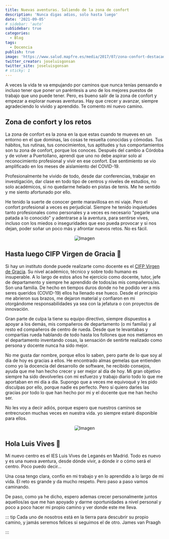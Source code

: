 ```yaml
---
title: Nuevas aventuras. Saliendo de la zona de confort
description: 'Nunca digas adios, solo hasta luego'
date: '2021-09-05'
# sidebar: 'auto'
subSidebar: true
categories:
  - Blog
tags:
  - Docencia
publish: true
image: 'https://www.salud.mapfre.es/media/2017/07/zona-confort-destacado-1100x408.jpg'
twitter_creator: joseluisgonsan
twitter_site: joseluisgonsan
# sticky: 1
---
```

A veces la vida te va empujando por caminos que nunca tenías pensando e incluso tener que poner un paréntesis a uno de los mejores puestos de trabajo que uno puede tener. Pero, es bueno salir de la zona de confort y empezar a explorar nuevas aventuras. Hay que crecer y avanzar, siempre agradeciendo lo vivido y aprendido.
Te comento mi nuevo camino. 
<!-- more -->

## Zona de confort y los retos
La zona de confort es la zona en la que estas cuando te mueves en un entorno en el que dominas, las cosas te resuelta conocidas y cómodas. Tus hábitos, tus rutinas, tus conocimientos, tus aptitudes y tus comportamientos son tu zona de confort, porque los conoces.
Después del cambio a Córdoba y de volver a Puertollano, aprendí que uno no debe aspirar solo al reconocimiento profesional y vivir en ese confort. Ese sentimiento se vio amplificado en los meses de aislamiento del COVID-19.

Profesionalmente he vivido de todo, desde dar conferencias, trabajar en investigación, dar clase en todo tipo de centros y niveles de estudios, no solo académicos, si no quedarme helado en pistas de tenis. Me he sentido y me siento afortunado por ello.

He tenido la suerte de conocer gente maravillosa en mi viaje. Pero el confort profesional a veces es perjudicial. Siempre he tenido inquietudes tanto profesionales como personales y a veces es necesario "pegarle una patada a lo conocido" y adentrarse a la aventura, para sentirse vives, incluso con los miedos o inseguridades que eso pueda provocar y si nos dejan, poder soñar un poco más y afrontar nuevos retos. No es fácil.

<p style="text-align:center;">
<img loading="lazy" style="border-radius: 0.25rem;" 
  src="https://blogs.x.uoc.edu/recursos-humanos/wp-content/uploads/sites/4/2013/01/Mapa-de-TAAS-con-QR-scaled.jpg" 
  alt="Imagen">
</p>

## Hasta luego CIFP Virgen de Gracia 👋
Si hay un instituto donde puede realizarte como docente es el [CIFP Virgen de Gracia](https://cifpvirgendegracia.com/). Su nivel académico, técnico y sobre todo humano es insuperable. A lo largo de estos años he ejercicio como docente, tutor, jefe de departamento y siempre he aprendido de todos/as mis compañeros/as. Son una familia. De hecho en tiempos duros donde no he podido ver a mis seres queridos (COVID-19) ellos ha llenado ese hueco. Desde el principio me abrieron sus brazos, me dejaron material y confiaron en mi otorgándome responsabilidades ya sea con la jefatura o con proyectos de innovación.

Gran parte de culpa la tiene su equipo directivo, siempre dispuestos a apoyar a los demás, mis compañeros de departamento (o mi familia) y al resto ed compañeros de centro de rueda. Desde que te levantabas y compartías rueda hablando de todo hasta los follones que nos metíamos en el departamento inventando cosas, la sensación de sentirte realizado como persona y docente nunca ha sido mejor.

No me gusta dar nombre, porque ellos lo saben, pero parte de lo que soy al día de hoy es gracias a ellos. He encontrado almas gemelas que entienden como yo la docencia del desarrollo de software, he recibido consejos, ayuda que me han hecho crecer y ser mejor al día de hoy. Mi gran objetivo siempre ha sido devolverles con mi esfuerzo y trabajo diario todo lo que me aportaban en mi día a día. Supongo que a veces me equivoqué y les pido disculpas por ello, porque nadie es perfecto. Pero sí quiero darles las gracias por todo lo que han hecho por mi y el docente que me han hecho ser.

No les voy a decir adiós, porque espero que nuestros caminos se entrecrucen muchas veces en nuestra vida. yo siempre estaré disponible para ellos.
<p style="text-align:center;">
<img loading="lazy" style="border-radius: 0.25rem;" 
  src="https://s1.lanzadigital.com/wp-content/uploads/2020/06/El-CIFP-Virgen-de-Gracia-cuenta-con-una-extensa-oferta-formativa.jpg" 
  alt="Imagen">
</p>

## Hola Luis Vives 🙌
Mi nuevo centro es el IES Luis Vives de Leganés en Madrid. Todo es nuevo y es una nueva aventura, desde dónde vivir, a dónde ir o cómo será el centro. Poco puedo decir...

Una cosa tengo clara, confío en mi trabajo y en lo aprendido a lo largo de mi vida. El reto es grande y da mucho respeto. Pero paso a paso vamos caminando.

De paso, como ya he dicho, espero ademas crecer personalmente juntos aquellos/as que me han apoyado y darme oportunidades a nivel personal y poco a poco hacer mi propio camino y ver donde este me lleva.

::: tip
  Cada uno de nosotros está en la tierra para descubrir su propio camino, y jamás seremos felices si seguimos el de otro. James van Praagh 
  
  <span class="iconify" data-icon="carbon:user-military" style="color: #1fedce;" data-width="48" data-height="48"></span>
:::